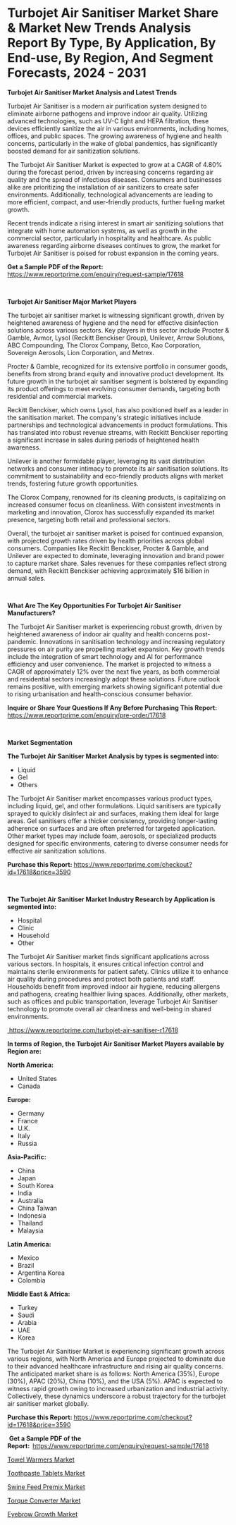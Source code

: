 <p><h1>Turbojet Air Sanitiser Market Share & Market New Trends Analysis Report By Type, By Application, By End-use, By Region, And Segment Forecasts, 2024 - 2031</h1></p><p><strong>Turbojet Air Sanitiser Market Analysis and Latest Trends</strong></p>
<p><p>Turbojet Air Sanitiser is a modern air purification system designed to eliminate airborne pathogens and improve indoor air quality. Utilizing advanced technologies, such as UV-C light and HEPA filtration, these devices efficiently sanitize the air in various environments, including homes, offices, and public spaces. The growing awareness of hygiene and health concerns, particularly in the wake of global pandemics, has significantly boosted demand for air sanitization solutions.</p><p>The Turbojet Air Sanitiser Market is expected to grow at a CAGR of 4.80% during the forecast period, driven by increasing concerns regarding air quality and the spread of infectious diseases. Consumers and businesses alike are prioritizing the installation of air sanitizers to create safer environments. Additionally, technological advancements are leading to more efficient, compact, and user-friendly products, further fueling market growth. </p><p>Recent trends indicate a rising interest in smart air sanitizing solutions that integrate with home automation systems, as well as growth in the commercial sector, particularly in hospitality and healthcare. As public awareness regarding airborne diseases continues to grow, the market for Turbojet Air Sanitiser is poised for robust expansion in the coming years.</p></p>
<p><strong>Get a Sample PDF of the Report:&nbsp;</strong> <a href="https://www.reportprime.com/enquiry/request-sample/17618?utm_campaign=117&utm_medium=2&utm_source=Github&utm_content=ia&utm_term=19112024&utm_id=turbojet-air-sanitiser">https://www.reportprime.com/enquiry/request-sample/17618</a></p>
<p>&nbsp;</p>
<p><strong>Turbojet Air Sanitiser Major Market Players</strong></p>
<p><p>The turbojet air sanitiser market is witnessing significant growth, driven by heightened awareness of hygiene and the need for effective disinfection solutions across various sectors. Key players in this sector include Procter & Gamble, Avmor, Lysol (Reckitt Benckiser Group), Unilever, Arrow Solutions, ABC Compounding, The Clorox Company, Betco, Kao Corporation, Sovereign Aerosols, Lion Corporation, and Metrex.</p><p>Procter & Gamble, recognized for its extensive portfolio in consumer goods, benefits from strong brand equity and innovative product development. Its future growth in the turbojet air sanitiser segment is bolstered by expanding its product offerings to meet evolving consumer demands, targeting both residential and commercial markets.</p><p>Reckitt Benckiser, which owns Lysol, has also positioned itself as a leader in the sanitisation market. The company's strategic initiatives include partnerships and technological advancements in product formulations. This has translated into robust revenue streams, with Reckitt Benckiser reporting a significant increase in sales during periods of heightened health awareness.</p><p>Unilever is another formidable player, leveraging its vast distribution networks and consumer intimacy to promote its air sanitisation solutions. Its commitment to sustainability and eco-friendly products aligns with market trends, fostering future growth opportunities.</p><p>The Clorox Company, renowned for its cleaning products, is capitalizing on increased consumer focus on cleanliness. With consistent investments in marketing and innovation, Clorox has successfully expanded its market presence, targeting both retail and professional sectors.</p><p>Overall, the turbojet air sanitiser market is poised for continued expansion, with projected growth rates driven by health priorities across global consumers. Companies like Reckitt Benckiser, Procter & Gamble, and Unilever are expected to dominate, leveraging innovation and brand power to capture market share. Sales revenues for these companies reflect strong demand, with Reckitt Benckiser achieving approximately $16 billion in annual sales.</p></p>
<p>&nbsp;</p>
<p><strong>What Are The Key Opportunities For Turbojet Air Sanitiser Manufacturers?</strong></p>
<p><p>The Turbojet Air Sanitiser market is experiencing robust growth, driven by heightened awareness of indoor air quality and health concerns post-pandemic. Innovations in sanitisation technology and increasing regulatory pressures on air purity are propelling market expansion. Key growth trends include the integration of smart technology and AI for performance efficiency and user convenience. The market is projected to witness a CAGR of approximately 12% over the next five years, as both commercial and residential sectors increasingly adopt these solutions. Future outlook remains positive, with emerging markets showing significant potential due to rising urbanisation and health-conscious consumer behavior.</p></p>
<p><strong>Inquire or Share Your Questions If Any Before Purchasing This Report:</strong> <a href="https://www.reportprime.com/enquiry/pre-order/17618?utm_campaign=117&utm_medium=2&utm_source=Github&utm_content=ia&utm_term=19112024&utm_id=turbojet-air-sanitiser">https://www.reportprime.com/enquiry/pre-order/17618</a></p>
<p>&nbsp;</p>
<p><strong>Market Segmentation</strong></p>
<p><strong>The Turbojet Air Sanitiser Market Analysis by types is segmented into:</strong></p>
<p><ul><li>Liquid</li><li>Gel</li><li>Others</li></ul></p>
<p><p>The Turbojet Air Sanitiser market encompasses various product types, including liquid, gel, and other formulations. Liquid sanitisers are typically sprayed to quickly disinfect air and surfaces, making them ideal for large areas. Gel sanitisers offer a thicker consistency, providing longer-lasting adherence on surfaces and are often preferred for targeted application. Other market types may include foam, aerosols, or specialized products designed for specific environments, catering to diverse consumer needs for effective air sanitization solutions.</p></p>
<p><strong>Purchase this Report:&nbsp;</strong><a href="https://www.reportprime.com/checkout?id=17618&price=3590&utm_campaign=117&utm_medium=2&utm_source=Github&utm_content=ia&utm_term=19112024&utm_id=turbojet-air-sanitiser">https://www.reportprime.com/checkout?id=17618&price=3590</a></p>
<p>&nbsp;</p>
<p><strong>The Turbojet Air Sanitiser Market Industry Research by Application is segmented into:</strong></p>
<p><ul><li>Hospital</li><li>Clinic</li><li>Household</li><li>Other</li></ul></p>
<p><p>The Turbojet Air Sanitiser market finds significant applications across various sectors. In hospitals, it ensures critical infection control and maintains sterile environments for patient safety. Clinics utilize it to enhance air quality during procedures and protect both patients and staff. Households benefit from improved indoor air hygiene, reducing allergens and pathogens, creating healthier living spaces. Additionally, other markets, such as offices and public transportation, leverage Turbojet Air Sanitiser technology to promote overall air cleanliness and well-being in shared environments.</p></p>
<p><a href="https://www.reportprime.com/turbojet-air-sanitiser-r17618?utm_campaign=117&utm_medium=2&utm_source=Github&utm_content=ia&utm_term=19112024&utm_id=turbojet-air-sanitiser">&nbsp;https://www.reportprime.com/turbojet-air-sanitiser-r17618</a></p>
<p><strong>In terms of Region, the Turbojet Air Sanitiser Market Players available by Region are:</strong></p>
<p>
    <p> <strong> North America: </strong>
        <ul>
            <li>United States</li>
            <li>Canada</li>
        </ul>
        </p> 
    <p> <strong> Europe: </strong>
        <ul>
            <li>Germany</li>
            <li>France</li>
            <li>U.K.</li>
            <li>Italy</li>
            <li>Russia</li>
        </ul>
        </p> 
    <p> <strong> Asia-Pacific: </strong>
        <ul>
            <li>China</li>
            <li>Japan</li>
            <li>South Korea</li>
            <li>India</li>
            <li>Australia</li>
            <li>China Taiwan</li>
            <li>Indonesia</li>
            <li>Thailand</li>
            <li>Malaysia</li>
        </ul>
        </p> 
    <p> <strong> Latin America: </strong>
        <ul>
            <li>Mexico</li>
            <li>Brazil</li>
            <li>Argentina Korea</li>
            <li>Colombia</li>
        </ul>
        </p> 
    <p> <strong> Middle East & Africa: </strong>
        <ul>
            <li>Turkey</li>
            <li>Saudi</li>
            <li>Arabia</li>
            <li>UAE</li>
            <li>Korea</li>
        </ul>
    </p>
    </p>
<p><p>The Turbojet Air Sanitiser Market is experiencing significant growth across various regions, with North America and Europe projected to dominate due to their advanced healthcare infrastructure and rising air quality concerns. The anticipated market share is as follows: North America (35%), Europe (30%), APAC (20%), China (10%), and the USA (5%). APAC is expected to witness rapid growth owing to increased urbanization and industrial activity. Collectively, these dynamics underscore a robust trajectory for the turbojet air sanitiser market globally.</p></p>
<p><strong>Purchase this Report: </strong><a href="https://www.reportprime.com/checkout?id=17618&price=3590&utm_campaign=117&utm_medium=2&utm_source=Github&utm_content=ia&utm_term=19112024&utm_id=turbojet-air-sanitiser">https://www.reportprime.com/checkout?id=17618&price=3590</a></p>
<p>&nbsp;<strong>Get a Sample PDF of the Report:&nbsp;&nbsp;</strong><a href="https://www.reportprime.com/enquiry/request-sample/17618?utm_campaign=117&utm_medium=2&utm_source=Github&utm_content=ia&utm_term=19112024&utm_id=turbojet-air-sanitiser">https://www.reportprime.com/enquiry/request-sample/17618</a></p>
<p><strong></strong></p>
<p><p><a href="https://github.com/AlisaRowe24/Market-Research-Report-List-1/blob/main/towel-warmers-market.md?utm_campaign=117&utm_medium=2&utm_source=Github&utm_content=ia&utm_term=19112024&utm_id=turbojet-air-sanitiser">Towel Warmers Market</a></p><p><a href="https://github.com/HobertDavis43/Market-Research-Report-List-1/blob/main/toothpaste-tablets-market.md?utm_campaign=117&utm_medium=2&utm_source=Github&utm_content=ia&utm_term=19112024&utm_id=turbojet-air-sanitiser">Toothpaste Tablets Market</a></p><p><a href="https://www.linkedin.com/pulse/digital-transformation-swine-feed-premix-industry-market-8hojf?utm_campaign=117&utm_medium=2&utm_source=Github&utm_content=ia&utm_term=19112024&utm_id=turbojet-air-sanitiser">Swine Feed Premix Market</a></p><p><a href="https://www.linkedin.com/pulse/torque-converter-market-refracting-trends-consumer-behaviors-dilee?utm_campaign=117&utm_medium=2&utm_source=Github&utm_content=ia&utm_term=19112024&utm_id=turbojet-air-sanitiser">Torque Converter Market</a></p><p><a href="https://issuu.com/reportprime-2/docs/eyebrow-growth-market-size-2030.ppt_bd3f92f5768f00?utm_campaign=117&utm_medium=2&utm_source=Github&utm_content=ia&utm_term=19112024&utm_id=turbojet-air-sanitiser">Eyebrow Growth Market</a></p></p>